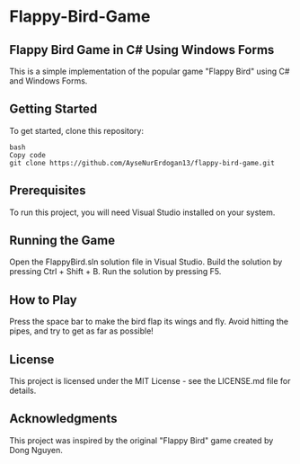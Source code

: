 # Flappy-Bird-Game

## Flappy Bird Game in C# Using Windows Forms

This is a simple implementation of the popular game "Flappy Bird" using C# and Windows Forms.

## Getting Started

To get started, clone this repository:

```
bash
Copy code
git clone https://github.com/AyseNurErdogan13/flappy-bird-game.git
```
## Prerequisites

To run this project, you will need Visual Studio installed on your system.

## Running the Game

Open the FlappyBird.sln solution file in Visual Studio.
Build the solution by pressing Ctrl + Shift + B.
Run the solution by pressing F5.

## How to Play

Press the space bar to make the bird flap its wings and fly. Avoid hitting the pipes, and try to get as far as possible!

## License

This project is licensed under the MIT License - see the LICENSE.md file for details.

## Acknowledgments

This project was inspired by the original "Flappy Bird" game created by Dong Nguyen.
